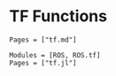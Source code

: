 # TF Functions
```@index
Pages = ["tf.md"]
```

```@autodocs
Modules = [ROS, ROS.tf]
Pages = ["tf.jl"]
```
